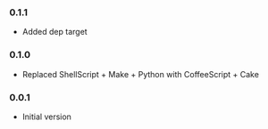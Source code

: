 ### 0.1.1
* Added dep target

### 0.1.0
* Replaced ShellScript + Make + Python with CoffeeScript + Cake

### 0.0.1
* Initial version